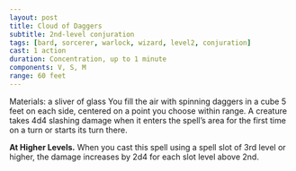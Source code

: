 ```yaml
---
layout: post
title: Cloud of Daggers
subtitle: 2nd-level conjuration
tags: [bard, sorcerer, warlock, wizard, level2, conjuration]
cast: 1 action
duration: Concentration, up to 1 minute
components: V, S, M
range: 60 feet
---
```

Materials: a sliver of glass
You fill the air with spinning daggers in a cube 5 feet on each side, centered on a point you choose within range. A creature takes 4d4 slashing damage when it enters the spell’s area for the first time on a turn or starts its turn there.

**At Higher Levels.** When you cast this spell using a spell slot of 3rd level or higher, the damage increases by 2d4 for each slot level above 2nd.